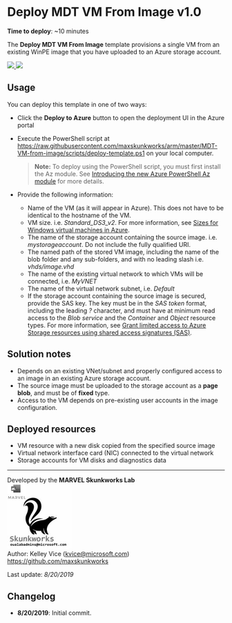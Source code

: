 ﻿# Deploy MDT VM From Image v1.0

**Time to deploy**: ~10 minutes

The **Deploy MDT VM From Image** template provisions a single VM from an existing WinPE image that you have uploaded to an Azure storage account.

<a href="https://portal.azure.com/#create/Microsoft.Template/uri/https%3A%2F%2Fraw.githubusercontent.com%2Fmaxskunkworks%2Farm%2Fmaster%2FMDT-VM-from-image%2Fazuredeploy.json" target="_blank">
<img src="http://azuredeploy.net/deploybutton.png"/>
</a>
<a href="http://armviz.io/#/?load=https%3A%2F%2Fraw.githubusercontent.com%2Fmaxskunkworks%2Farm%2Fmaster%2FMDT-VM-from-image%2Fazuredeploy.json" target="_blank">
<img src="http://armviz.io/visualizebutton.png"/>
</a>

## Usage

You can deploy this template in one of two ways:

+ Click the **Deploy to Azure** button to open the deployment UI in the Azure portal
+ Execute the PowerShell script at https://raw.githubusercontent.com/maxskunkworks/arm/master/MDT-VM-from-image/scripts/deploy-template.ps1 on your local computer.
  >**Note:** To deploy using the PowerShell script, you must first install the Az module. See [Introducing the new Azure PowerShell Az module](https://docs.microsoft.com/en-us/powershell/azure/new-azureps-module-az) for more details.

+ Provide the following information:

  + Name of the VM (as it will appear in Azure). This does not have to be identical to the hostname of the VM.
  + VM size. i.e. _Standard_DS3_v2_. For more information, see [Sizes for Windows virtual machines in Azure](https://docs.microsoft.com/en-us/azure/virtual-machines/windows/sizes).
  + The name of the storage account containing the source image. i.e. _mystorageaccount_. Do not include the fully qualified URI.
  + The named path of the stored VM image, including the name of the blob folder and any sub-folders, and with no leading slash i.e. _vhds/image.vhd_
  + The name of the existing virtual network to which VMs will be connected, i.e. _MyVNET_
  + The name of the virtual network subnet, i.e. _Default_
  + If the storage account containing the source image is secured, provide the SAS key. The key must be in the _SAS token_ format, including the leading _?_ character, and must have at minimum read access to the _Blob service_ and the _Container_ and _Object_ resource types. For more information, see [Grant limited access to Azure Storage resources using shared access signatures (SAS)](https://docs.microsoft.com/en-us/azure/storage/common/storage-sas-overview).

## Solution notes

+ Depends on an existing VNet/subnet and properly configured access to an image in an existing Azure storage account.
+ The source image must be uploaded to the storage account as a **page blob**, and must be of **fixed** type.
+ Access to the VM depends on pre-existing user accounts in the image configuration.

## Deployed resources

+ VM resource with a new disk copied from the specified source image
+ Virtual network interface card (NIC) connected to the virtual network
+ Storage accounts for VM disks and diagnostics data

___
Developed by the **MARVEL Skunkworks Lab** <br> ![alt text](../common/images/maxskunkworkslogo-small.jpg "MARVEL Skunkworks") <br> Author: Kelley Vice (kvice@microsoft.com) <br> https://github.com/maxskunkworks

Last update: _8/20/2019_

## Changelog

+ **8/20/2019**:  Initial commit.
